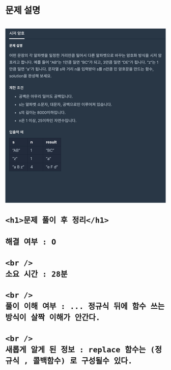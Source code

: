 <h1>
  문제 설명
  <h1>
    <img src="/images_problem/시저 암호.png" />

    <h1>문제 풀이 후 정리</h1>

    해결 여부 : O

    <br />
    소요 시간 : 28분

    <br />
    풀이 이해 여부 : ... 정규식 뒤에 함수 쓰는 방식이 살짝 이해가 안간다.

    <br />
    새롭게 알게 된 정보 : replace 함수는 (정규식 , 콜백함수) 로 구성될수 있다.

  </h1>
</h1>
